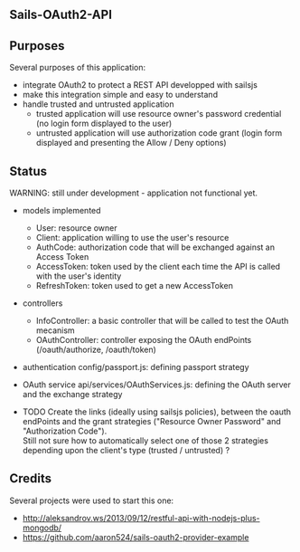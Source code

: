 Sails-OAuth2-API
----------------

Purposes
--------

Several purposes of this application:

* integrate OAuth2 to protect a REST API developped with sailsjs
* make this integration simple and easy to understand
* handle trusted and untrusted application
  - trusted application will use resource owner's password credential (no login form displayed to the user)
  - untrusted application will use authorization code grant (login form displayed and presenting the Allow / Deny options)


Status
------

WARNING: still under development - application not functional yet.

- models implemented
  * User: resource owner
  * Client: application willing to use the user's resource
  * AuthCode: authorization code that will be exchanged against an Access Token
  * AccessToken: token used by the client each time the API is called with the user's identity
  * RefreshToken: token used to get a new AccessToken

- controllers
  * InfoController: a basic controller that will be called to test the OAuth mecanism
  * OAuthController: controller exposing the OAuth endPoints (/oauth/authorize, /oauth/token)

- authentication
  config/passport.js: defining passport strategy

- OAuth service
  api/services/OAuthServices.js: defining the OAuth server and the exchange strategy

- TODO
  Create the links (ideally using sailsjs policies),  between the oauth endPoints and the grant strategies ("Resource Owner Password" and "Authorization Code").  
  Still not sure how to automatically select one of those 2 strategies depending upon the client's type (trusted / untrusted) ?

Credits
-------

Several projects were used to start this one:

* http://aleksandrov.ws/2013/09/12/restful-api-with-nodejs-plus-mongodb/
* https://github.com/aaron524/sails-oauth2-provider-example
